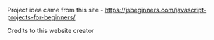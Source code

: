 Project idea came from this site - https://jsbeginners.com/javascript-projects-for-beginners/

Credits to this website creator
